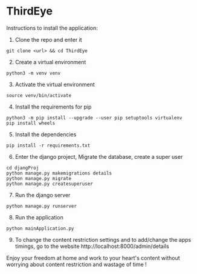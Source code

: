 # ThirdEye

Instructions to install the application:
1. Clone the repo and enter it
```
git clone <url> && cd ThirdEye
```

2. Create a virtual environment
```
python3 -m venv venv
```

3. Activate the virtual environment
```
source venv/bin/activate
```

4. Install the requirements for pip
```
python3 -m pip install --upgrade --user pip setuptools virtualenv
pip install wheels
```

5. Install the dependencies
```
pip install -r requirements.txt
```

6. Enter the django project, Migrate the database, create a super user
```
cd djangProj
python manage.py makemigrations details
python manage.py migrate
python manage.py createsuperuser
```

7. Run the django server
```
python manage.py runserver
```

8. Run the application
```
python mainApplication.py
```

9. To change the content restriction settings and to add/change the apps timings, go to the website http://localhost:8000/admin/details


Enjoy your freedom at home and work to your heart's content without worrying about content restriction and wastage of time !
